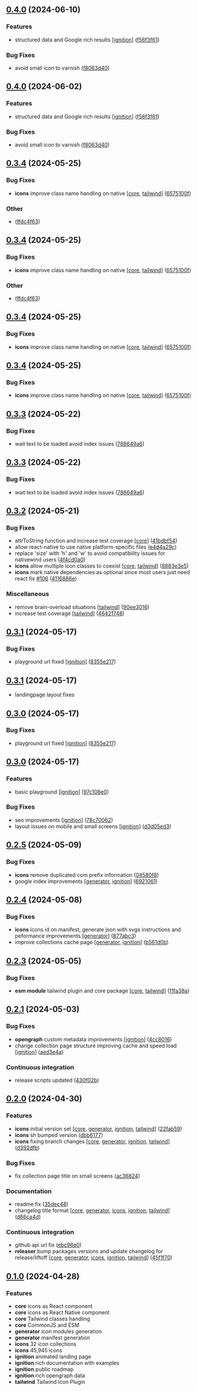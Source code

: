 ## [0.4.0](https://github.com/rocketclimb/rocketicons/compare/v0.3.4-release...v0.4.0) (2024-06-10)

### Features

- structured data and Google rich results [[ignition](./packages/ignition/CHANGELOG.md)] ([f56f3f61](https://github.com/rocketclimb/rocketicons/commit/f56f3f6144419f6fb23133ef90068069b640da6d))

### Bug Fixes

- avoid small icon to varnish ([f8063d40](https://github.com/rocketclimb/rocketicons/commit/f8063d4035ad1872c54d2db5d13a801534e8e199))

## [0.4.0](https://github.com/rocketclimb/rocketicons/compare/v0.3.4-release...v0.4.0) (2024-06-02)

### Features

- structured data and Google rich results [[ignition](./packages/ignition/CHANGELOG.md)] ([f56f3f61](https://github.com/rocketclimb/rocketicons/commit/f56f3f6144419f6fb23133ef90068069b640da6d))

### Bug Fixes

- avoid small icon to varnish ([f8063d40](https://github.com/rocketclimb/rocketicons/commit/f8063d4035ad1872c54d2db5d13a801534e8e199))

## [0.3.4](https://github.com/rocketclimb/rocketicons/compare/v0.3.3...v0.3.4) (2024-05-25)

### Bug Fixes

- **icons** improve class name handling on native [[core](./packages/core/CHANGELOG.md), [tailwind](./packages/tailwind/CHANGELOG.md)] ([6575100f](https://github.com/rocketclimb/rocketicons/commit/6575100fa60dd11dd3086225d25ebc532805cda2))

### Other

-  ([ffdc4f63](https://github.com/rocketclimb/rocketicons/commit/ffdc4f63d82267c407aa8bb1173917eea9fc6922))

## [0.3.4](https://github.com/rocketclimb/rocketicons/compare/v0.3.3...v0.3.4) (2024-05-25)

### Bug Fixes

- **icons** improve class name handling on native [[core](./packages/core/CHANGELOG.md), [tailwind](./packages/tailwind/CHANGELOG.md)] ([6575100f](https://github.com/rocketclimb/rocketicons/commit/6575100fa60dd11dd3086225d25ebc532805cda2))

### Other

-  ([ffdc4f63](https://github.com/rocketclimb/rocketicons/commit/ffdc4f63d82267c407aa8bb1173917eea9fc6922))

## [0.3.4](https://github.com/rocketclimb/rocketicons/compare/v0.3.3...v0.3.4) (2024-05-25)

### Bug Fixes

- **icons** improve class name handling on native [[core](./packages/core/CHANGELOG.md), [tailwind](./packages/tailwind/CHANGELOG.md)] ([6575100f](https://github.com/rocketclimb/rocketicons/commit/6575100fa60dd11dd3086225d25ebc532805cda2))

## [0.3.4](https://github.com/rocketclimb/rocketicons/compare/v0.3.3...v0.3.4) (2024-05-25)

### Bug Fixes

- **icons** improve class name handling on native [[core](./packages/core/CHANGELOG.md), [tailwind](./packages/tailwind/CHANGELOG.md)] ([6575100f](https://github.com/rocketclimb/rocketicons/commit/6575100fa60dd11dd3086225d25ebc532805cda2))

## [0.3.3](https://github.com/rocketclimb/rocketicons/compare/v0.3.2-release...v0.3.3) (2024-05-22)

### Bug Fixes

- wait text to be loaded avoid index issues ([788649a6](https://github.com/rocketclimb/rocketicons/commit/788649a679296eceaa198f4822337bb5a5c80b4d))

## [0.3.3](https://github.com/rocketclimb/rocketicons/compare/v0.3.2-release...v0.3.3) (2024-05-22)

### Bug Fixes

- wait text to be loaded avoid index issues ([788649a6](https://github.com/rocketclimb/rocketicons/commit/788649a679296eceaa198f4822337bb5a5c80b4d))

## [0.3.2](https://github.com/rocketclimb/rocketicons/compare/v0.3.1...v0.3.2) (2024-05-21)

### Bug Fixes

- attrToString function and increase test coverage [[core](./packages/core/CHANGELOG.md)] ([41bdbf54](https://github.com/rocketclimb/rocketicons/commit/41bdbf54d302017a14dac796e5bf02dbe7bd2d27))
- allow react-native to use native platform-specific files ([e4d4a29c](https://github.com/rocketclimb/rocketicons/commit/e4d4a29c09023de6fb8f74001a1d6c0376eeca99))
- replace 'size' with 'h' and 'w' to avoid compatibility issues for nativewind users ([4f4cd0a0](https://github.com/rocketclimb/rocketicons/commit/4f4cd0a0a1bf3a8d31a46b87e316147f1eabd893))
- **icons** allow multiple icon classes to coexist [[core](./packages/core/CHANGELOG.md), [tailwind](./packages/tailwind/CHANGELOG.md)] ([8883e3e5](https://github.com/rocketclimb/rocketicons/commit/8883e3e5eda09af88be332383d0afd6cc7cbc13e))
- **icons** mark native dependencies as optional since most users just need react fix [#106](https://github.com/rocketclimb/rocketicons/issues/106) ([4116886e](https://github.com/rocketclimb/rocketicons/commit/4116886ec215346f4b1fca2ef327def17b442ff7))

### Miscellaneous

- remove brain-overload situations [[tailwind](./packages/tailwind/CHANGELOG.md)] ([90ee3016](https://github.com/rocketclimb/rocketicons/commit/90ee301680f7a1cb96d3d43d27e8ac510ddf1de9))
- increase test coverage [[tailwind](./packages/tailwind/CHANGELOG.md)] ([46421748](https://github.com/rocketclimb/rocketicons/commit/4642174815b6d00a707ac9f41dfa7c9918e17aa7))

## [0.3.1](https://github.com/rocketclimb/rocketicons/compare/v0.3.0-release...v0.3.1) (2024-05-17)

### Bug Fixes

- playground url fixed [[ignition](./packages/ignition/CHANGELOG.md)] ([8355e217](https://github.com/rocketclimb/rocketicons/commit/8355e217ca22d848d6bd22a07bd7b8f49378a8b2))

## [0.3.1](https://github.com/rocketclimb/rocketicons/compare/v0.3.0-release...v0.3.1) (2024-05-17)

- landingpage layout fixes

## [0.3.0](https://github.com/rocketclimb/rocketicons/compare/v0.3.0-release...v0.3.1) (2024-05-17)

### Bug Fixes

- playground url fixed [[ignition](./packages/ignition/CHANGELOG.md)] ([8355e217](https://github.com/rocketclimb/rocketicons/commit/8355e217ca22d848d6bd22a07bd7b8f49378a8b2))

## [0.3.0](https://github.com/rocketclimb/rocketicons/compare/v0.2.4-release...v0.3.0) (2024-05-17)

### Features

- basic playground [[ignition](./packages/ignition/CHANGELOG.md)] ([97c108e0](https://github.com/rocketclimb/rocketicons/commit/97c108e0c4375e2f67de20ee1b7959c8f852a472))

### Bug Fixes

- seo improvements [[ignition](./packages/ignition/CHANGELOG.md)] ([78c70062](https://github.com/rocketclimb/rocketicons/commit/78c700629608fd81c707f4dffcf5251fb219ac15))
- layout issues on mobile and small screens [[ignition](./packages/ignition/CHANGELOG.md)] ([d3d05ed3](https://github.com/rocketclimb/rocketicons/commit/d3d05ed32d5114a1290ad51d19c4b1be0fbc96fe))

## [0.2.5](https://github.com/rocketclimb/rocketicons/compare/v0.2.3-release...v0.2.4) (2024-05-09)

### Bug Fixes

- **icons** remove duplicated com prefix information ([04580f8](https://github.com/rocketclimb/rocketicons/commit/04580f8ad9d7d43b8f91e769bc809c0a53e403e9))
- google index improvements [[generator](./packages/generator/CHANGELOG.md), [ignition](./packages/ignition/CHANGELOG.md)] ([6921061](https://github.com/rocketclimb/rocketicons/commit/69210612e21756df8b79cda09b154b9878da4302))

## [0.2.4](https://github.com/rocketclimb/rocketicons/compare/v0.2.2-release...v0.2.3) (2024-05-08)

### Bug Fixes

- **icons** icons id on manifest, generate json with svgs instructions and peformance improvements [[generator](./packages/generator/CHANGELOG.md)] ([877abc3](https://github.com/rocketclimb/rocketicons/commit/877abc3c3a1572aef5284870df63e8959c96c89c))
- improve collections cache page [[generator](./packages/generator/CHANGELOG.md), [ignition](./packages/ignition/CHANGELOG.md)] ([b561d0b](https://github.com/rocketclimb/rocketicons/commit/b561d0b1026d1efeaf6317a536aec65d40e61bc2))

## [0.2.3](https://github.com/rocketclimb/rocketicons/compare/v0.2.1...v0.2.2) (2024-05-05)

### Bug Fixes

- **esm module** tailwind plugin and core package [[core](./packages/core/CHANGELOG.md), [tailwind](./packages/tailwind/CHANGELOG.md)] ([11fa38a](https://github.com/rocketclimb/rocketicons/commit/11fa38a9385a937f69afc499148b9063728e4594))

## [0.2.1](https://github.com/rocketclimb/rocketicons/compare/v0.2.0-release...v0.2.1) (2024-05-03)

### Bug Fixes

- **opengraph** custom metadata improvements [[ignition](./packages/ignition/CHANGELOG.md)] ([4cc8016](https://github.com/rocketclimb/rocketicons/commit/4cc801673d6958cc143d72424738185192f44428))
- change collection page structure improving cache and speed load [[ignition](./packages/ignition/CHANGELOG.md)] ([aed3e4a](https://github.com/rocketclimb/rocketicons/commit/aed3e4ab568db4eb0dfd2db756a206d13cc88fa1))

### Continuous integration

- release scripts updated ([430f02b](https://github.com/rocketclimb/rocketicons/commit/430f02bf721e1f75cfad400b9934f838c2a19a38))

## [0.2.0](https://github.com/rocketclimb/rocketicons/compare/v0.1.0...v0.2.0) (2024-04-30)

### Features

- **icons** initial version set [[core](./packages/core/CHANGELOG.md), [generator](./packages/generator/CHANGELOG.md), [ignition](./packages/ignition/CHANGELOG.md), [tailwind](./packages/tailwind/CHANGELOG.md)] ([22fab59](https://github.com/rocketclimb/rocketicons/commit/22fab597d3528ee244f97d0a2a94eacab1c9dc20))
- **icons** sh bumped version ([dbb6177](https://github.com/rocketclimb/rocketicons/commit/dbb61779c50ce380f3a356738f928b381d4813b7))
- **icons** fixing branch changes [[core](./packages/core/CHANGELOG.md), [generator](./packages/generator/CHANGELOG.md), [ignition](./packages/ignition/CHANGELOG.md), [tailwind](./packages/tailwind/CHANGELOG.md)] ([d392dfb](https://github.com/rocketclimb/rocketicons/commit/d392dfbce5cfd53ccd3ae8819aecae40d3d77886))

### Bug Fixes

- fix collection page title on small screens ([ac36824](https://github.com/rocketclimb/rocketicons/commit/ac36824d59226a2d1facf2138a65f2a965055ad5))

### Documentation

- readme fix ([35dec48](https://github.com/rocketclimb/rocketicons/commit/35dec48f2f0916ca0cdc36ab73af52543eca66bb))
- changelog title format [[core](./packages/core/CHANGELOG.md), [generator](./packages/generator/CHANGELOG.md), [icons](./packages/icons/CHANGELOG.md), [ignition](./packages/ignition/CHANGELOG.md), [tailwind](./packages/tailwind/CHANGELOG.md)] ([d66ca4d](https://github.com/rocketclimb/rocketicons/commit/d66ca4d60c9d595f75a65352d3aba432a9e3b173))

### Continuous integration

- github api url fix ([ebc96e0](https://github.com/rocketclimb/rocketicons/commit/ebc96e0a1145bd2b4640e799efe5a417de873978))
- **releaser** bump packages versions and update changelog for release/liftoff [[core](./packages/core/CHANGELOG.md), [generator](./packages/generator/CHANGELOG.md), [icons](./packages/icons/CHANGELOG.md), [ignition](./packages/ignition/CHANGELOG.md), [tailwind](./packages/tailwind/CHANGELOG.md)] ([45f1f70](https://github.com/rocketclimb/rocketicons/commit/45f1f70b81a84c35147a69065bcfc476decc7a2d))

## [0.1.0](https://github.com/rocketclimb/rocketicons/compare/v0.0.0...v0.1.0) (2024-04-28)

### Features

- **core** icons as React component
- **core** icons as React Native component
- **core** Tailwind classes handling
- **core** CommonJS and ESM
- **generator** icon modules generation
- **generator** manifest generation
- **icons** 32 icon collections
- **icons** 45,945 icons
- **ignition** animated landing page
- **ignition** rich documentation with examples
- **ignition** public roadmap
- **ignition** rich opengraph data
- **tailwind** Tailwind Icon Plugin
